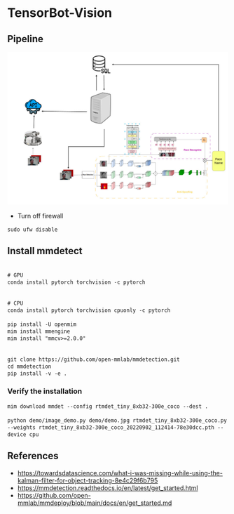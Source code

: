 # TensorBot-Vision


## Pipeline
![image](./images/pipeline.jpeg)



- Turn off firewall
```
sudo ufw disable
```




## Install mmdetect
```

# GPU
conda install pytorch torchvision -c pytorch


# CPU
conda install pytorch torchvision cpuonly -c pytorch

pip install -U openmim
mim install mmengine
mim install "mmcv>=2.0.0"


git clone https://github.com/open-mmlab/mmdetection.git
cd mmdetection
pip install -v -e .

```

### Verify the installation
```
mim download mmdet --config rtmdet_tiny_8xb32-300e_coco --dest .

python demo/image_demo.py demo/demo.jpg rtmdet_tiny_8xb32-300e_coco.py --weights rtmdet_tiny_8xb32-300e_coco_20220902_112414-78e30dcc.pth --device cpu
```



## References
- https://towardsdatascience.com/what-i-was-missing-while-using-the-kalman-filter-for-object-tracking-8e4c29f6b795
- https://mmdetection.readthedocs.io/en/latest/get_started.html
- https://github.com/open-mmlab/mmdeploy/blob/main/docs/en/get_started.md